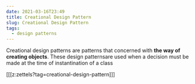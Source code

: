 ```yaml
---
date: 2021-03-16T23:49
title: Creational Design Pattern
slug: Creational Design Pattern
tags:
  - design patterns
---
```


Creational design patterns are patterns that concerned with **the way of creating objects**. These design patternsare used when a decision must be made at the time of instantination of a class

[[[z:zettels?tag=creational-design-pattern]]]
